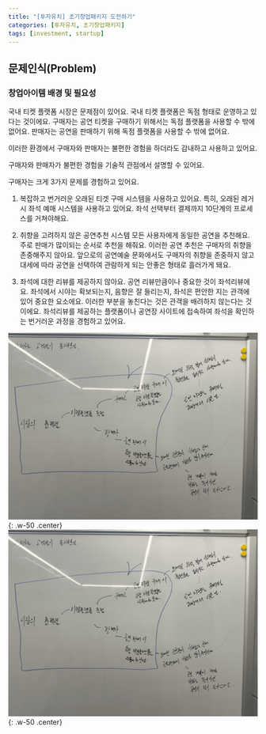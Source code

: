 ```yaml
---
title: "[투자유치] 초기창업패키지 도전하기"
categories: [투자유치, 초기창업패키지]
tags: [investment, startup]
---
```


## 문제인식(Problem)

### 창업아이템 배경 및 필요성

국내 티켓 플랫폼 시장은 문제점이 있어요. 국내 티켓 플랫폼은 독점 형태로 운영하고 있다는 것이에요.
구매자는 공연 티켓을 구매하기 위해서는 독점 플랫폼을 사용할 수 밖에 없어요.
판매자는 공연을 판매하기 위해 독점 플랫폼을 사용할 수 밖에 없어요.

이러한 환경에서 구매자와 판매자는 불편한 경험을 하더라도 감내하고 사용하고 있어요.

구매자와 판매자가 불편한 경험을 기술적 관점에서 설명할 수 있어요.

구매자는 크게 3가지 문제를 경험하고 있어요.

1. 복잡하고 번거러운 오래된 티겟 구매 시스템을 사용하고 있어요.
특히, 오래된 레거시 좌석 예매 시스템을 사용하고 있어요. 좌석 선택부터 결제까지 10단계의 프로세스를 거쳐야해요.

2. 취향을 고려하지 않은 공연추천 시스템
모든 사용자에게 동일한 공연을 추천해요. 주로 판매가 많이되는 순서로 추천을 해줘요. 이러한 공연 추천은 구매자의 취향을 존중해주지 않아요.
앞으로의 공연예술 문화에서도 구매자의 취향을 존중하지 않고 대세에 따라 공연을 선택하여 관람하게 되는 안좋은 형태로 흘러가게 돼요.

3. 좌석에 대한 리뷰를 제공하지 않아요.
공연 리뷰만큼이나 중요한 것이 좌석리뷰에요. 좌석에서 시야는 확보되는지, 음향은 잘 들리는지, 좌석은 편안한 지는 관객에 있어 중요한 요소에요.
이러한 부분을 놓친다는 것은 관객을 배려하지 않는다는 것이에요. 좌석리뷰를 제공하는 플랫폼이나 공연장 사이트에 접속하여 좌석을 확인하는 번거러운 과정을 경험하고 있어요.




![Desktop View](/assets/img/posts/2026-12-25-early-startup-package/2026-12-25-early-startup-package-1.png){: .w-50 .center}
![Desktop View](/assets/img/posts/2026-12-25-early-startup-package/2026-12-25-early-startup-package-1.png){: .w-50 .center}